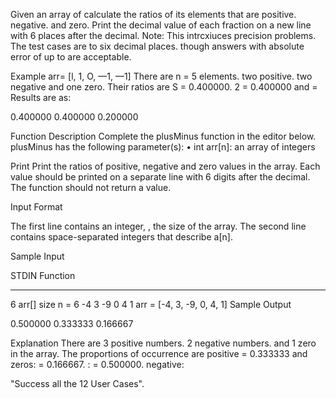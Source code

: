 Given an array of calculate the ratios of its elements that are
positive. negative. and zero. Print the decimal value of each fraction on a
new line with 6 places after the decimal.
Note: This intrcxiuces precision problems. The test cases are
to six decimal places. though answers with absolute error of up to
are acceptable.

Example
arr= [l, 1, O, —1, —1]
There are n = 5 elements. two positive. two negative and one zero. Their
ratios are S = 0.400000. 2 = 0.400000 and = Results
are as:

0.400000
0.400000
0.200000

Function Description
Complete the plusMinus function in the editor below.
plusMinus has the following parameter(s):
• int arr[n]: an array of integers

Print
Print the ratios of positive, negative and zero values in the array. Each value should be printed on a separate line with 6 digits after the decimal. The function should not return a value.

Input Format

The first line contains an integer, , the size of the array.
The second line contains  space-separated integers that describe a[n].

Sample Input

STDIN           Function
-----           --------
6               arr[] size n = 6
-4 3 -9 0 4 1   arr = [-4, 3, -9, 0, 4, 1]
Sample Output

0.500000
0.333333
0.166667

Explanation
There are 3 positive numbers. 2 negative numbers. and 1 zero in the
array.
The proportions of occurrence are positive
= 0.333333 and zeros: = 0.166667.
: = 0.500000. negative:




"Success all the 12 User Cases".